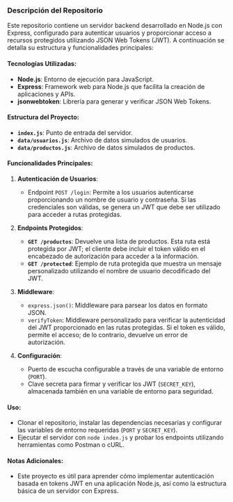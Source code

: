 ### Descripción del Repositorio

Este repositorio contiene un servidor backend desarrollado en Node.js con Express, configurado para autenticar usuarios y proporcionar acceso a recursos protegidos utilizando JSON Web Tokens (JWT). A continuación se detalla su estructura y funcionalidades principales:

#### Tecnologías Utilizadas:
- **Node.js**: Entorno de ejecución para JavaScript.
- **Express**: Framework web para Node.js que facilita la creación de aplicaciones y APIs.
- **jsonwebtoken**: Librería para generar y verificar JSON Web Tokens.

#### Estructura del Proyecto:
- **`index.js`**: Punto de entrada del servidor.
- **`data/usuarios.js`**: Archivo de datos simulados de usuarios.
- **`data/productos.js`**: Archivo de datos simulados de productos.

#### Funcionalidades Principales:

1. **Autenticación de Usuarios**:
   - Endpoint `POST /login`: Permite a los usuarios autenticarse proporcionando un nombre de usuario y contraseña. Si las credenciales son válidas, se genera un JWT que debe ser utilizado para acceder a rutas protegidas.

2. **Endpoints Protegidos**:
   - **`GET /productos`**: Devuelve una lista de productos. Esta ruta está protegida por JWT; el cliente debe incluir el token válido en el encabezado de autorización para acceder a la información.
   - **`GET /protected`**: Ejemplo de ruta protegida que muestra un mensaje personalizado utilizando el nombre de usuario decodificado del JWT.

3. **Middleware**:
   - `express.json()`: Middleware para parsear los datos en formato JSON.
   - `verifyToken`: Middleware personalizado para verificar la autenticidad del JWT proporcionado en las rutas protegidas. Si el token es válido, permite el acceso; de lo contrario, devuelve un error de autorización.

4. **Configuración**:
   - Puerto de escucha configurable a través de una variable de entorno (`PORT`).
   - Clave secreta para firmar y verificar los JWT (`SECRET_KEY`), almacenada también en una variable de entorno para seguridad.

#### Uso:
- Clonar el repositorio, instalar las dependencias necesarias y configurar las variables de entorno requeridas (`PORT` y `SECRET_KEY`).
- Ejecutar el servidor con `node index.js` y probar los endpoints utilizando herramientas como Postman o cURL.

#### Notas Adicionales:
- Este proyecto es útil para aprender cómo implementar autenticación basada en tokens JWT en una aplicación Node.js, así como la estructura básica de un servidor con Express.
